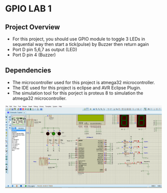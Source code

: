 # GPIO LAB 1

## Project Overview

- For this project, you should use GPIO module to toggle 3 LEDs in sequential way then start a tick(pulse) by Buzzer then return again
- Port D pin 5,6,7 as output (LED)
- Port D pin 4 (Buzzer)

## Dependencies
- The microcontroller used for this project is atmega32 microcontroller.
- The IDE used for this project is eclipse and AVR Eclipse Plugin.
- The simulation tool for this porject is proteus 8 to simulation the atmega32 microcontroller.

![project image](./GPIO_LAB_1.png)
